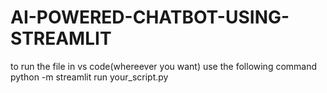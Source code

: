 # AI-POWERED-CHATBOT-USING-STREAMLIT
to run the file in vs code(whereever you want) use the following command
python -m streamlit run your_script.py
